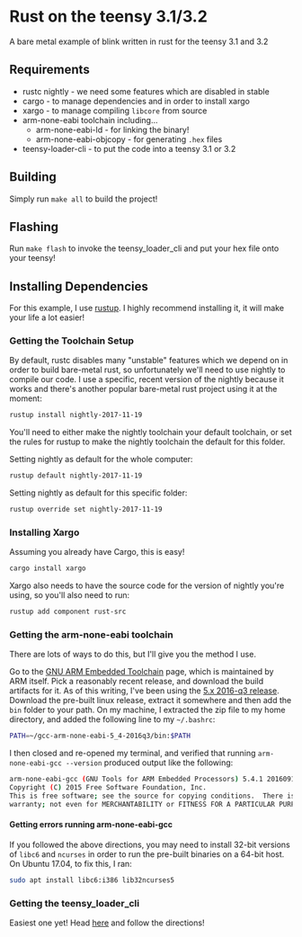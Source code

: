 # Rust on the teensy 3.1/3.2

A bare metal example of blink written in rust for the teensy 3.1 and 3.2

## Requirements

* rustc nightly - we need some features which are disabled in stable
* cargo - to manage dependencies and in order to install xargo
* xargo - to manage compiling `libcore` from source
* arm-none-eabi toolchain including...
  * arm-none-eabi-ld - for linking the binary!
  * arm-none-eabi-objcopy - for generating `.hex` files
* teensy-loader-cli - to put the code into a teensy 3.1 or 3.2

## Building

Simply run `make all` to build the project!

## Flashing

Run `make flash` to invoke the teensy_loader_cli and put your hex file onto
your teensy!

## Installing Dependencies

For this example, I use [rustup](https://www.rustup.rs/).  I highly recommend
installing it, it will make your life a lot easier!

### Getting the Toolchain Setup

By default, rustc disables many "unstable" features which we depend on in order
to build bare-metal rust, so unfortunately we'll need to use nightly to compile
our code.  I use a specific, recent version of the nightly because it works and
there's another popular bare-metal rust project using it at the moment:
```bash
rustup install nightly-2017-11-19
```
You'll need to either make the nightly toolchain your default toolchain, or set
the rules for rustup to make the nightly toolchain the default for this folder.

Setting nightly as default for the whole computer:
```bash
rustup default nightly-2017-11-19
```

Setting nightly as default for this specific folder:
```bash
rustup override set nightly-2017-11-19
```

### Installing Xargo
Assuming you already have Cargo, this is easy!
```bash
cargo install xargo
```
Xargo also needs to have the source code for the version of nightly you're
using, so you'll also need to run:
```bash
rustup add component rust-src
```

### Getting the arm-none-eabi toolchain
There are lots of ways to do this, but I'll give you the method I use.

Go to the [GNU ARM Embedded Toolchain](https://launchpad.net/gcc-arm-embedded)
page, which is maintained by ARM itself.  Pick a reasonably recent release, and
download the build artifacts for it.  As of this writing, I've been using the
[5.x 2016-q3 release](https://launchpad.net/gcc-arm-embedded/5.0/5-2016-q3-update).
Download the pre-built linux release, extract it somewhere and then add the
`bin` folder to your path.  On my machine, I extracted the zip file to my home
directory, and added the following line to my `~/.bashrc`:
```bash
PATH=~/gcc-arm-none-eabi-5_4-2016q3/bin:$PATH
```
I then closed and re-opened my terminal, and verified that running
`arm-none-eabi-gcc --version` produced output like the following:
```bash
arm-none-eabi-gcc (GNU Tools for ARM Embedded Processors) 5.4.1 20160919 (release) [ARM/embedded-5-branch revision 240496]
Copyright (C) 2015 Free Software Foundation, Inc.
This is free software; see the source for copying conditions.  There is NO
warranty; not even for MERCHANTABILITY or FITNESS FOR A PARTICULAR PURPOSE.
```

#### Getting errors running arm-none-eabi-gcc
If you followed the above directions, you may need to install 32-bit versions
of `libc6` and `ncurses` in order to run the pre-built binaries on a 64-bit
host.  On Ubuntu 17.04, to fix this, I ran:
```bash
sudo apt install libc6:i386 lib32ncurses5
```

### Getting the teensy_loader_cli
Easiest one yet! Head [here](https://www.pjrc.com/teensy/loader_cli.html)
and follow the directions!

